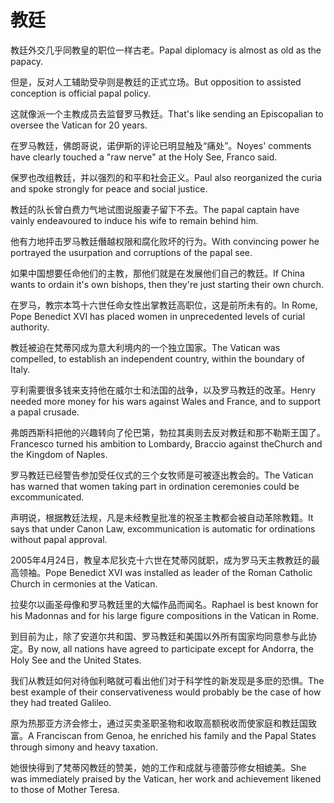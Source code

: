 # 教廷

<p><span class="chinese">教廷外交几乎同教皇的职位一样古老。</span><span class="english">Papal diplomacy is almost as old as the papacy.</span></p>

<p><span class="chinese">但是，反对人工辅助受孕则是教廷的正式立场。</span><span class="english">But opposition to assisted conception is official papal policy.</span></p>

<p><span class="chinese">这就像派一个主教成员去监督罗马教廷。</span><span class="english">That's like sending an Episcopalian to oversee the Vatican for 20 years.</span></p>

<p><span class="chinese">在罗马教廷，佛朗哥说，诺伊斯的评论已明显触及“痛处”。</span><span class="english">Noyes' comments have clearly touched a "raw nerve" at the Holy See, Franco said.</span></p>

<p><span class="chinese">保罗也改组教廷，并以强烈的和平和社会正义。</span><span class="english">Paul also reorganized the curia and spoke strongly for peace and social justice.</span></p>

<p><span class="chinese">教廷的队长曾白费力气地试图说服妻子留下不去。</span><span class="english">The papal captain have vainly endeavoured to induce his wife to remain behind him.</span></p>

<p><span class="chinese">他有力地抨击罗马教廷僭越权限和腐化败坏的行为。</span><span class="english">With convincing power he portrayed the usurpation and corruptions of the papal see.</span></p>

<p><span class="chinese">如果中国想要任命他们的主教，那他们就是在发展他们自己的教廷。</span><span class="english">If China wants to ordain it's own bishops, then they're just starting their own church.</span></p>

<p><span class="chinese">在罗马，教宗本笃十六世任命女性出掌教廷高职位，这是前所未有的。</span><span class="english">In Rome, Pope Benedict XVI has placed women in unprecedented levels of curial authority.</span></p>

<p><span class="chinese">教廷被迫在梵蒂冈成为意大利境内的一个独立国家。</span><span class="english">The Vatican was compelled, to establish an independent country, within the boundary of Italy.</span></p>

<p><span class="chinese">亨利需要很多钱来支持他在威尔士和法国的战争，以及罗马教廷的改革。</span><span class="english">Henry needed more money for his wars against Wales and France, and to support a papal crusade.</span></p>

<p><span class="chinese">弗朗西斯科把他的兴趣转向了伦巴第，勃拉其奥则去反对教廷和那不勒斯王国了。</span><span class="english">Francesco turned his ambition to Lombardy, Braccio against theChurch and the Kingdom of Naples.</span></p>

<p><span class="chinese">罗马教廷已经警告参加受任仪式的三个女牧师是可被逐出教会的。</span><span class="english">The Vatican has warned that women taking part in ordination ceremonies could be excommunicated.</span></p>

<p><span class="chinese">声明说，根据教廷法规，凡是未经教皇批准的祝圣主教都会被自动革除教籍。</span><span class="english">It says that under Canon Law, excommunication is automatic for ordinations without papal approval.</span></p>

<p><span class="chinese">2005年4月24日，教皇本尼狄克十六世在梵蒂冈就职，成为罗马天主教教廷的最高领袖。</span><span class="english">Pope Benedict XVI was installed as leader of the Roman Catholic Church in cermonies at the Vatican.</span></p>

<p><span class="chinese">拉斐尔以画圣母像和罗马教廷里的大幅作品而闻名。</span><span class="english">Raphael is best known for his Madonnas and for his large figure compositions in the Vatican in Rome.</span></p>

<p><span class="chinese">到目前为止，除了安道尔共和国、罗马教廷和美国以外所有国家均同意参与此协定。</span><span class="english">By now, all nations have agreed to participate except for Andorra, the Holy See and the United States.</span></p>

<p><span class="chinese">我们从教廷如何对待伽利略就可看出他们对于科学性的新发现是多麽的恐惧。</span><span class="english">The best example of their conservativeness would probably be the case of how they had treated Galileo.</span></p>

<p><span class="chinese">原为热那亚方济会修士，通过买卖圣职圣物和收取高额税收而使家庭和教廷国致富。</span><span class="english">A Franciscan from Genoa, he enriched his family and the Papal States through simony and heavy taxation.</span></p>

<p><span class="chinese">她很快得到了梵蒂冈教廷的赞美，她的工作和成就与德蕾莎修女相媲美。</span><span class="english">She was immediately praised by the Vatican, her work and achievement likened to those of Mother Teresa.</span></p>

